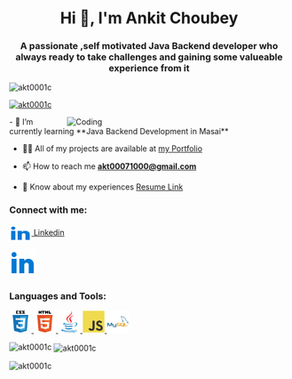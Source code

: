 
<h1 align="center">Hi 👋, I'm Ankit Choubey</h1>
<h3 align="center">A passionate ,self motivated Java Backend developer who always ready to take  challenges and gaining some valueable experience from it  </h3>

<p align="left"> <img src="https://komarev.com/ghpvc/?username=akt0001c&label=Profile%20views&color=0e75b6&style=flat" alt="akt0001c" /> </p>

<p align="left"> <a href="https://github.com/ryo-ma/github-profile-trophy"><img src="https://github-profile-trophy.vercel.app/?username=akt0001c" alt="akt0001c" /></a> </p>

<img align="right" alt="Coding" width="400" src="https://cdn.dribbble.com/users/1162077/screenshots/3848914/programmer.gif"/>
- 🌱 I’m currently learning **Java Backend Development in Masai**

- 👨‍💻 All of my projects are available at <a href="https://akt0001c.github.io/" target="_blank">my Portfolio</a>

- 📫 How to reach me **akt00071000@gmail.com**

- 📄 Know about my experiences <a href="https://drive.google.com/file/d/1m76iN3TilPN4damYcp9Y-y8HTtEXSoMO/view?usp=sharing" target="_blank">Resume Link</a> 

<h3 align="left">Connect with me:</h3>
<p align="left">
<a href="https://www.linkedin.com/in/ankit-choubey-09b071239/" target= "_blank"> <img align="center" src="icons8-linkedin-2-48.png"  height="30" width="40" target="_blank" /> Linkedin</a>
</p>
<img src="icons8-linkedin-2-48.png" alt="">

<h3 align="left">Languages and Tools:</h3>
<p align="left"> <a href="https://www.w3schools.com/css/" target="_blank" rel="noreferrer"> <img src="https://raw.githubusercontent.com/devicons/devicon/master/icons/css3/css3-original-wordmark.svg" alt="css3" width="40" height="40"/> </a> <a href="https://www.w3.org/html/" target="_blank" rel="noreferrer"> <img src="https://raw.githubusercontent.com/devicons/devicon/master/icons/html5/html5-original-wordmark.svg" alt="html5" width="40" height="40"/> </a> <a href="https://www.java.com" target="_blank" rel="noreferrer"> <img src="https://raw.githubusercontent.com/devicons/devicon/master/icons/java/java-original.svg" alt="java" width="40" height="40"/> </a> <a href="https://developer.mozilla.org/en-US/docs/Web/JavaScript" target="_blank" rel="noreferrer"> <img src="https://raw.githubusercontent.com/devicons/devicon/master/icons/javascript/javascript-original.svg" alt="javascript" width="40" height="40"/> </a> <a href="https://www.mysql.com/" target="_blank" rel="noreferrer"> <img src="https://raw.githubusercontent.com/devicons/devicon/master/icons/mysql/mysql-original-wordmark.svg" alt="mysql" width="40" height="40"/> </a> </p>

<p><img align="left" src="https://github-readme-stats.vercel.app/api/top-langs?username=akt0001c&show_icons=true&locale=en&layout=compact" alt="akt0001c" /></p>

<p>&nbsp;<img align="center" src="https://github-readme-stats.vercel.app/api?username=akt0001c&show_icons=true&locale=en" alt="akt0001c" /></p>

<p><img align="center" src="https://github-readme-streak-stats.herokuapp.com/?user=akt0001c&" alt="akt0001c" /></p>
